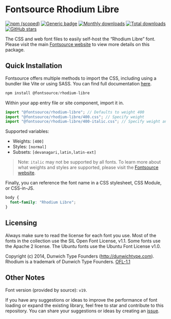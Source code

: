 # Fontsource Rhodium Libre

[![npm (scoped)](https://img.shields.io/npm/v/@fontsource/rhodium-libre?color=brightgreen)](https://www.npmjs.com/package/@fontsource/rhodium-libre) [![Generic badge](https://img.shields.io/badge/fontsource-passing-brightgreen)](https://github.com/fontsource/fontsource) [![Monthly downloads](https://badgen.net/npm/dm/@fontsource/rhodium-libre)](https://github.com/fontsource/fontsource) [![Total downloads](https://badgen.net/npm/dt/@fontsource/rhodium-libre)](https://github.com/fontsource/fontsource) [![GitHub stars](https://img.shields.io/github/stars/fontsource/fontsource.svg?style=social&label=Star)](https://github.com/fontsource/fontsource/stargazers)

The CSS and web font files to easily self-host the “Rhodium Libre” font. Please visit the main [Fontsource website](https://fontsource.org/fonts/rhodium-libre) to view more details on this package.

## Quick Installation

Fontsource offers multiple methods to import the CSS, including using a bundler like Vite or using SASS. You can find full documentation [here](https://fontsource.org/docs/getting-started/introduction).

```javascript
npm install @fontsource/rhodium-libre
```

Within your app entry file or site component, import it in.

```javascript
import "@fontsource/rhodium-libre"; // Defaults to weight 400
import "@fontsource/rhodium-libre/400.css"; // Specify weight
import "@fontsource/rhodium-libre/400-italic.css"; // Specify weight and style
```

Supported variables:
- Weights: `[400]`
- Styles: `[normal]`
- Subsets: `[devanagari,latin,latin-ext]`

> Note: `italic` may not be supported by all fonts. To learn more about what weights and styles are supported, please visit the [Fontsource website](https://fontsource.org/fonts/rhodium-libre).

Finally, you can reference the font name in a CSS stylesheet, CSS Module, or CSS-in-JS.

```css
body {
  font-family: "Rhodium Libre";
}
```

## Licensing
Always make sure to read the license for each font you use. Most of the fonts in the collection use the SIL Open Font License, v1.1. Some fonts use the Apache 2 license. The Ubuntu fonts use the Ubuntu Font License v1.0.

Copyright (c) 2014, Dunwich Type Founders (http://dunwichtype.com). Rhodium is a trademark of Dunwich Type Founders.
[OFL-1.1](https://openfontlicense.org)

## Other Notes
Font version (provided by source): `v19`.

If you have any suggestions or ideas to improve the performance of font loading or expand the existing library, feel free to star and contribute to this repository. You can share your suggestions or ideas by creating an [issue](https://github.com/fontsource/fontsource/issues).